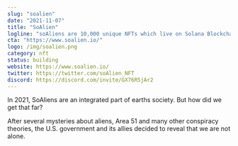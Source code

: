 ```yaml
---
slug: "soalien"
date: "2021-11-07"
title: "SoAlien"
logline: "soAliens are 10,000 unique NFTs which live on Solana Blockchain."
cta: "https://www.soalien.io/"
logo: /img/soalien.png
category: nft
status: building
website: https://www.soalien.io/
twitter: https://twitter.com/soAlien_NFT
discord: https://discord.com/invite/GX76R5jAr2
---
```


In 2021, SoAliens are an integrated part of earths society. But how did we get that far?

After several mysteries about aliens, Area 51 and many other conspiracy theories, the U.S. government and its allies decided to reveal that we are not alone.

​

